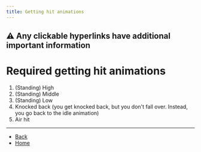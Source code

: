 ```yaml
---
title: Getting hit animations
---
```

## ⚠️ Any clickable hyperlinks have additional important information

# Required getting hit animations

<ol>
  <li>(Standing) High</li> <!-- <a href="./getting-hit/standing-high"> </a> -->
  <li>(Standing) Middle</li> <!-- <a href="./getting-hit/standing-mid"> </a> -->
  <li>(Standing) Low</li> <!-- <a href="./getting-hit/standing-low"> </a> -->
  <li>Knocked back (you get knocked back, but you don't fall over. Instead, you go back to the idle animation)</li> <!-- <a href="./getting-hit/knocked-back"> </a> -->
  <li>Air hit</li> <!-- <a href="./getting-hit/air-hit"> </a> -->
</ol>

---

- [Back](./sprites)
- [Home](../)
